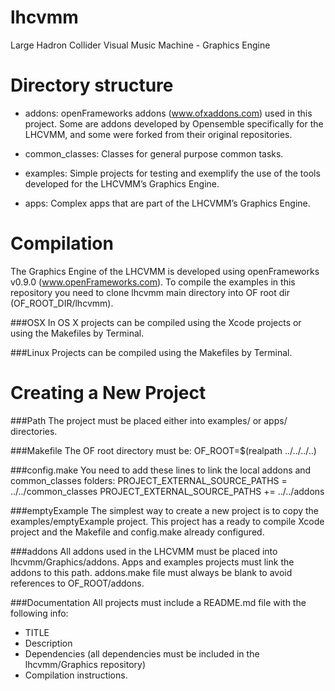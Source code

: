 # lhcvmm
Large Hadron Collider Visual Music Machine - Graphics Engine

# Directory structure

* addons: openFrameworks addons (www.ofxaddons.com) used in this project. Some are addons developed by Opensemble specifically for the LHCVMM, and some were forked from their original repositories. 

* common_classes: Classes for general purpose common tasks. 

* examples: Simple projects for testing and exemplify the use of the tools developed for the LHCVMM’s Graphics Engine. 

* apps: Complex apps that are part of the LHCVMM’s Graphics Engine.

# Compilation

The Graphics Engine of the LHCVMM is developed using openFrameworks v0.9.0 (www.openFrameworks.com). To compile the examples in this repository you need to clone lhcvmm main directory into OF root dir (OF_ROOT_DIR/lhcvmm).

###OSX 
In OS X projects can be compiled using the Xcode projects or using the Makefiles by Terminal.

###Linux
Projects can be compiled using the Makefiles by Terminal.

# Creating a New Project
###Path
The project must be placed either into examples/ or apps/ directories.

###Makefile
The OF root directory must be: OF_ROOT=$(realpath ../../../..)

###config.make
You need to add these lines to link the local addons and common_classes folders:
PROJECT_EXTERNAL_SOURCE_PATHS = ../../common_classes
PROJECT_EXTERNAL_SOURCE_PATHS += ../../addons

###emptyExample
The simplest way to create a new project is to copy the examples/emptyExample project. This project has a ready to compile Xcode project and the Makefile and config.make already configured.

###addons
All addons used in the LHCVMM must be placed into lhcvmm/Graphics/addons. Apps and examples projects must link the addons to this path. 
addons.make file must always be blank to avoid references to OF_ROOT/addons.

###Documentation
All projects must include a README.md file with the following info:
* TITLE
* Description
* Dependencies (all dependencies must be included in the lhcvmm/Graphics repository)
* Compilation instructions.




